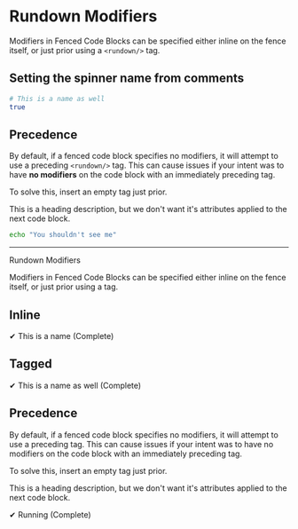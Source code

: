 # Rundown Modifiers <r section="mods"/>

Modifiers in Fenced Code Blocks can be specified either inline on the fence itself, or just prior using a `<rundown/>` tag.

## Setting the spinner name from comments

<r named/>

``` bash
# This is a name as well
true
```

## Precedence

By default, if a fenced code block specifies no modifiers, it will attempt to use a preceding `<rundown/>` tag. This can cause issues if your intent was to have **no modifiers** on the code block with an immediately preceding tag.

To solve this, insert an empty tag just prior.

<r desc stdout>This is a heading description, but we don't want it's attributes applied to the next code block.</r>

<r/>

``` bash
echo "You shouldn't see me"
```

-----

Rundown Modifiers

  Modifiers in Fenced Code Blocks can be specified either inline on the fence 
  itself, or just prior using a  <rundown/>  tag.


  ## Inline

  ✔ This is a name (Complete)

  ## Tagged

  ✔ This is a name as well (Complete)

  ## Precedence

  By default, if a fenced code block specifies no modifiers, it will attempt 
  to use a preceding  <rundown/>  tag. This can cause issues if your intent
  was to have no modifiers on the code block with an immediately preceding 
  tag.

  To solve this, insert an empty tag just prior.

  This is a heading description, but we don't want it's attributes applied to 
  the next code block.

  ✔ Running (Complete)
